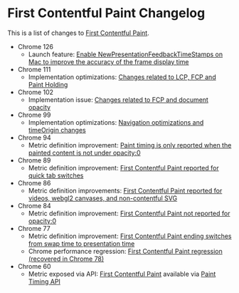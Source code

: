 # First Contentful Paint Changelog

This is a list of changes to [First Contentful Paint](https://web.dev/fcp).

* Chrome 126
  * Launch feature: [Enable NewPresentationFeedbackTimeStamps on Mac to improve the accuracy of the frame display time](2024_06_inp_lcp_fcp.md)
* Chrome 111
  * Implementation optimizations: [Changes related to LCP, FCP and Paint Holding](2023_03_lcp_fcp.md)
* Chrome 102
  * Implementation issue: [Changes related to FCP and document opacity](2022_04_fcp.md)
* Chrome 99
  * Implementation optimizations: [Navigation optimizations and timeOrigin changes](2022_03_lcp_fcp.md)
* Chrome 94
  * Metric definition improvement: [Paint timing is only reported when the painted content
  is not under opacity:0](2021_07_fcp.md)
* Chrome 89
  * Metric definition improvement: [First Contentful Paint reported for quick tab switches](2020_11_fcp.md)
* Chrome 86
  * Metric definition improvements: [First Contentful Paint reported for videos, webgl2 canvases, and non-contentful SVG](2020_07_fcp.md)
* Chrome 84
  * Metric definition improvement: [First Contentful Paint not reported for opacity:0](2020_06_fcp.md)
* Chrome 77
  * Metric definition improvement: [First Contentful Paint ending switches from swap time to presentation time](2019_12_fcp.md)
  * Chrome performance regression: [First Contentful Paint regression (recovered in Chrome 78)](2019_12_fcp.md)
* Chrome 60
  * Metric exposed via API: [First Contentful Paint](https://web.dev/first-contentful-paint/) available via [Paint Timing API](https://w3c.github.io/paint-timing/#first-contentful-paint)

